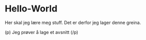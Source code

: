 # Hello-World
Her skal jeg lære meg stuff.
Det er derfor jeg lager denne greina. 

(p) Jeg prøver å lage et avsnitt (/p) 
